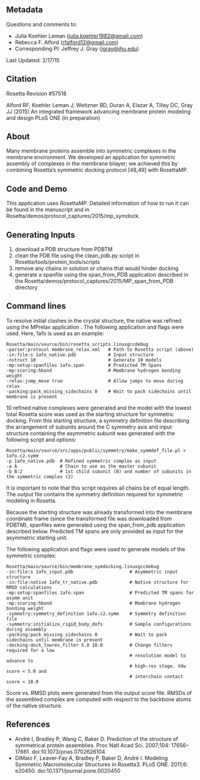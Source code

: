 ## Metadata

Questions and comments to: 
 - Julia Koehler Leman ([julia.koehler1982@gmail.com](julia.koehler1982@gmail.com))
 - Rebecca F. Alford ([rfalford12@gmail.com](rfalford12@gmail.com))
 - Corresponding PI: Jeffrey J. Gray ([jgray@jhu.edu](jgray@jhu.edu))

Last Updated: 2/17/15

## Citation
Rosetta Revision #57518

Alford RF, Koehler Leman J, Weitzner BD, Duran A, Elazar A, Tilley DC, Gray JJ (2015)
An integrated framework advancing membrane protein modeling and design
PLoS ONE (in preparation) 

## About
Many membrane proteins assemble into symmetric complexes in the membrane environment. We developed an application for symmetric assembly of complexes in the membrane bilayer; we achieved this by combining Rosetta’s symmetric docking protocol [48,49] with RosettaMP.

## Code and Demo
This application uses RosettaMP. Detailed information of how to run it can be found in the manuscript and in Rosetta/demos/protocol_captures/2015/mp_symdock. 

## Generating Inputs

1. download a PDB structure from PDBTM 
2. clean the PDB file using the clean_pdb.py script in Rosetta/tools/protein_tools/scripts 
4. remove any chains in solution or chains that would hinder docking
3. generate a spanfile using the span_from_PDB application described in the Rosetta/demos/protocol_captures/2015/MP_span_from_PDB directory

## Command lines

To resolve initial clashes in the crystal structure, the native was refined using the MPrelax application . The following application and flags were used. Here, 1afo is used as an example: 

```
Rosetta/main/source/bin/rosetta_scripts.linuxgccdebug
-parser:protocol membrane_relax.xml   # Path to Rosetta script (above)
-in:file:s 1afo_native.pdb            # Input structure
-nstruct 10                           # Generate 10 models
-mp:setup:spanfiles 1afo.span         # Predicted TM Spans
-mp:scoring:hbond                     # Membrane hydrogen bonding weight
-relax:jump_move true                 # Allow jumps to move during relax
-packing:pack_missing_sidechains 0    # Wait to pack sidechains until membrane is present
```

10 refined native complexes were generated and the model with the lowest total Rosetta score was used as the starting structure for symmetric docking. From this starting structure, a symmetry definition file describing the arrangement of subunits around the C symmetry axis and input structure containing the asymmetric subunit was generated with the following script and options: 

```
Rosetta/main/source/src/apps/public/symmetry/make_symmdef_file.pl > 1afo.c2.symm
-p 1afo_native.pdb  # Refined symmetric complex as input
-a A                # Chain to use as the master subunit 
-b B:2              # 1st child subunit (B) and number of subunits in the symmetric complex (2)
```
	
It is important to note that this script requires all chains be of equal length. The output file contains the symmetry definition required for symmetric modeling in Rosetta. 

Because the starting structure was already transformed into the membrane coordinate frame (since the transformed file was downloaded from PDBTM), spanfiles were generated using the span_from_pdb application described below. Predicted TM spans are only provided as input for the asymmetric starting unit. 

The following application and flags were used to generate models of the symmetric complex: 

```
Rosetta/main/source/bin/membrane_symdocking.linuxgccdebug
-in:file:s 1afo_input.pdb                     # Asymmetric input structure
-in:file:native 1afo_tr_native.pdb            # Native structure for RMSD calculations
-mp:setup:spanfiles 1afo.span                 # Predicted TM spans for asymm unit
-mp:scoring:hbond                             # Membrane hydrogen bonding weight
-symmetry:symmetry_definition 1afo.c2.symm    # Symmetry definition file
-symmetry:initialize_rigid_body_dofs          # Sample configurations during assembly
-packing:pack_missing_sidechains 0            # Wait to pack sidechains until membrane is present
-docking:dock_lowres_filter 5.0 10.0          # Change filters required for a low
                                              # resolution model to advance to 
                                              # high-res stage. Vdw score < 5.0 and
                                              # interchain contact score < 10.0
```

Score vs. RMSD plots were generated from the output score file. RMSDs of the assembled complex are computed with respect to the backbone atoms of the native structure. 

## References
* André I, Bradley P, Wang C, Baker D. Prediction of the structure of symmetrical protein assemblies. Proc Natl Acad Sci. 2007;104: 17656–17661. doi:10.1073/pnas.0702626104
* DiMaio F, Leaver-Fay A, Bradley P, Baker D, André I. Modeling Symmetric Macromolecular Structures in Rosetta3. PLoS ONE. 2011;6: e20450. doi:10.1371/journal.pone.0020450

